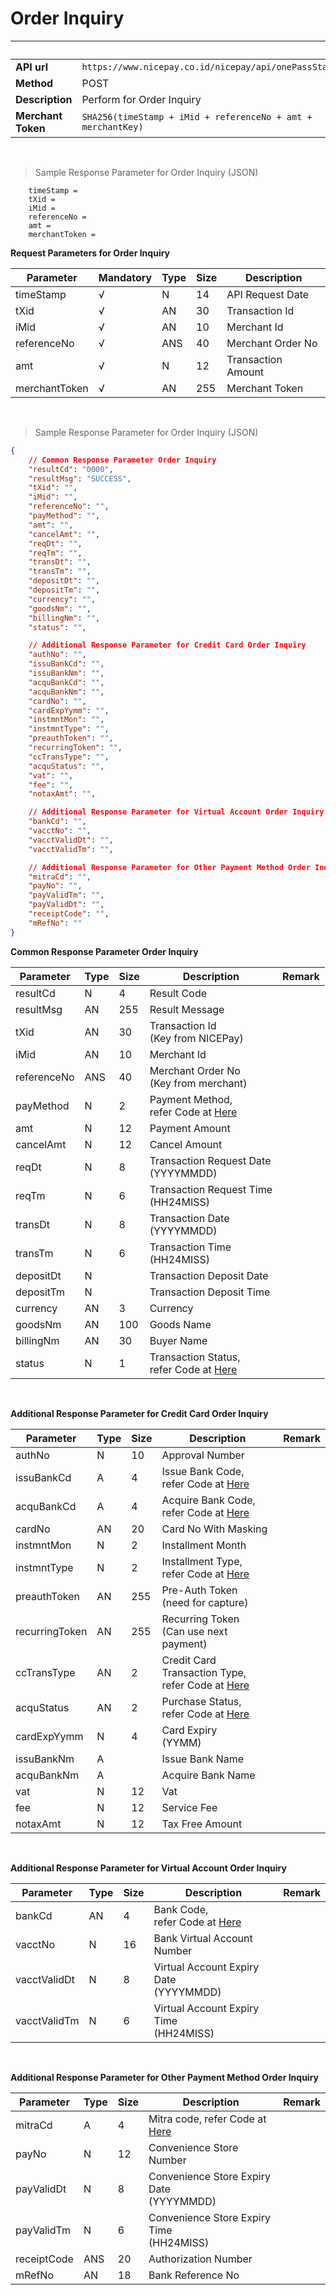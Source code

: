 # Order Inquiry

&nbsp; | &nbsp;
---------- | ----------
**API url** | `https://www.nicepay.co.id/nicepay/api/onePassStatus.do`
**Method** | POST
**Description** | Perform for Order Inquiry
**Merchant Token** | `SHA256(timeStamp + iMid + referenceNo + amt + merchantKey)`

&nbsp;

> Sample Response Parameter for Order Inquiry (JSON)

```
	timeStamp = 
	tXid = 
	iMid = 
	referenceNo = 
	amt = 
	merchantToken = 
```

**Request Parameters for Order Inquiry**

Parameter | Mandatory | Type | Size | Description 
---------- | ---------- | ---------- | ---------- | ---------- 
timeStamp | &#8730; | N | 14 | API Request Date 
tXid | &#8730; | AN | 30 | Transaction Id 
iMid | &#8730; | AN | 10 | Merchant Id 
referenceNo | &#8730; | ANS | 40 | Merchant Order No 
amt | &#8730; | N | 12 | Transaction  Amount 
merchantToken | &#8730; | AN | 255 | Merchant Token 

&nbsp;

> Sample Response Parameter for Order Inquiry (JSON)

```json
{
	// Common Response Parameter Order Inquiry
	"resultCd": "0000",
	"resultMsg": "SUCCESS",
	"tXid": "",
	"iMid": "",
	"referenceNo": "",
	"payMethod": "",
	"amt": "",
	"cancelAmt": "",
	"reqDt": "",
	"reqTm": "",
	"transDt": "",
	"transTm": "",
	"depositDt": "",
	"depositTm": "",
	"currency": "",
	"goodsNm": "",
	"billingNm": "",
	"status": "",

	// Additional Response Parameter for Credit Card Order Inquiry
	"authNo": "",
	"issuBankCd": "",
	"issuBankNm": "",
	"acquBankCd": "",
	"acquBankNm": "",
	"cardNo": "",
	"cardExpYymm": "",
	"instmntMon": "",
	"instmntType": "",
	"preauthToken": "",
	"recurringToken": "",
	"ccTransType": "",
	"acquStatus": "",
	"vat": "",
	"fee": "",
	"notaxAmt": "",

	// Additional Response Parameter for Virtual Account Order Inquiry
	"bankCd": "",
	"vacctNo": "",
	"vacctValidDt": "",
	"vacctValidTm": "",

	// Additional Response Parameter for Other Payment Method Order Inquiry
	"mitraCd": "",
	"payNo": "",
	"payValidTm": "",
	"payValidDt": "",
	"receiptCode": "",
	"mRefNo": "" 
}
```

**Common Response Parameter Order Inquiry**

Parameter | Type | Size | Description | Remark
---------- | ---------- | ---------- | ---------- | ----------
resultCd | N | 4 | Result Code | &nbsp; 
resultMsg | AN | 255 | Result Message | &nbsp; 
tXid | AN | 30 | Transaction Id <br/> (Key from NICEPay) | &nbsp; 
iMid | AN | 10 | Merchant Id | &nbsp; 
referenceNo | ANS | 40 | Merchant Order No <br/> (Key from merchant) | &nbsp; 
payMethod | N | 2 | Payment Method, <br/> refer Code at [Here](#payment-method) | &nbsp; 
amt | N | 12 | Payment Amount | &nbsp; 
cancelAmt | N | 12 | Cancel Amount | &nbsp; 
reqDt | N | 8 | Transaction Request Date <br/> (YYYYMMDD) | &nbsp; 
reqTm | N | 6 | Transaction Request Time <br/> (HH24MISS) | &nbsp; 
transDt | N | 8 | Transaction Date <br/> (YYYYMMDD) | &nbsp; 
transTm | N | 6 | Transaction Time <br/> (HH24MISS) | &nbsp; 
depositDt | N | &nbsp; | Transaction Deposit Date | &nbsp; 
depositTm | N | &nbsp; | Transaction Deposit Time | &nbsp; 
currency | AN | 3 | Currency | &nbsp; 
goodsNm | AN | 100 | Goods Name | &nbsp; 
billingNm | AN | 30 | Buyer Name | &nbsp; 
status | N | 1 | Transaction Status, <br/> refer Code at [Here](#status-code) | &nbsp; 

&nbsp;

**Additional Response Parameter for Credit Card Order Inquiry**

Parameter | Type | Size | Description | Remark
---------- | ---------- | ---------- | ---------- | ----------
authNo | N | 10 | Approval Number | &nbsp; 
issuBankCd | A | 4 | Issue Bank Code, <br/> refer Code at [Here](#bank-code) | &nbsp; 
acquBankCd | A | 4 | Acquire Bank Code, <br/> refer Code at [Here](#bank-code) | &nbsp; 
cardNo | AN | 20 | Card No With Masking | &nbsp; 
instmntMon | N | 2 | Installment Month | &nbsp; 
instmntType | N | 2 | Installment Type, <br/> refer Code at [Here](#installment-type) | &nbsp; 
preauthToken | AN | 255 | Pre-Auth Token <br/> (need for capture) | &nbsp; 
recurringToken | AN | 255 | Recurring Token <br/> (Can use next payment) | &nbsp; 
ccTransType | AN | 2 | Credit Card Transaction Type, <br/> refer Code at [Here](#credit-card-transaction-type) | &nbsp; 
acquStatus | AN | 2 | Purchase Status, <br/> refer Code at [Here](#purchase-status) | &nbsp; 
cardExpYymm | N | 4 | Card Expiry <br/> (YYMM) | &nbsp; 
issuBankNm | A | &nbsp; | Issue Bank Name | &nbsp; 
acquBankNm | A | &nbsp; | Acquire Bank Name | &nbsp; 
vat | N | 12 | Vat | &nbsp; 
fee | N | 12 | Service Fee | &nbsp; 
notaxAmt | N | 12 | Tax Free Amount | &nbsp; 

&nbsp;

**Additional Response Parameter for Virtual Account Order Inquiry**

Parameter | Type | Size | Description | Remark
---------- | ---------- | ---------- | ---------- | ----------
bankCd | AN | 4 | Bank Code, <br/> refer Code at [Here](#bank-code) | &nbsp; 
vacctNo | N | 16 | Bank Virtual Account Number | &nbsp; 
vacctValidDt | N | 8 | Virtual Account Expiry Date <br/> (YYYYMMDD) | &nbsp; 
vacctValidTm | N | 6 | Virtual Account Expiry Time <br/> (HH24MISS) | &nbsp; 

&nbsp;

**Additional Response Parameter for Other Payment Method Order Inquiry**

Parameter | Type | Size | Description | Remark
---------- | ---------- | ---------- | ---------- | ----------
mitraCd | A | 4 | Mitra code, refer Code at [Here](#mitra-code) | &nbsp;
payNo | N | 12 | Convenience Store Number | &nbsp;
payValidDt | N | 8 | Convenience Store Expiry Date <br/> (YYYYMMDD) | &nbsp;
payValidTm | N | 6 | Convenience Store Expiry Time <br/> (HH24MISS) | &nbsp;
receiptCode | ANS | 20 | Authorization Number | &nbsp;
mRefNo | AN | 18 | Bank Reference No | &nbsp; 
